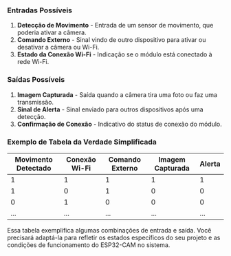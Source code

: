 ### Entradas Possíveis
1. **Detecção de Movimento** - Entrada de um sensor de movimento, que poderia ativar a câmera.
2. **Comando Externo** - Sinal vindo de outro dispositivo para ativar ou desativar a câmera ou Wi-Fi.
3. **Estado da Conexão Wi-Fi** - Indicação se o módulo está conectado à rede Wi-Fi.

### Saídas Possíveis
1. **Imagem Capturada** - Saída quando a câmera tira uma foto ou faz uma transmissão.
2. **Sinal de Alerta** - Sinal enviado para outros dispositivos após uma detecção.
3. **Confirmação de Conexão** - Indicativo do status de conexão do módulo.

### Exemplo de Tabela da Verdade Simplificada
| Movimento Detectado | Conexão Wi-Fi | Comando Externo | Imagem Capturada | Alerta |
|---------------------|---------------|-----------------|------------------|--------|
| 1                   | 1             | 1               | 1                | 1      |
| 1                   | 0             | 1               | 0                | 0      |
| 0                   | 1             | 0               | 0                | 0      |
| ...                 | ...           | ...             | ...              | ...    |

Essa tabela exemplifica algumas combinações de entrada e saída. Você precisará adaptá-la para refletir os estados específicos do seu projeto e as condições de funcionamento do ESP32-CAM no sistema.
